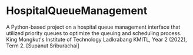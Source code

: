 # HospitalQueueManagement
A Python-based project on a hospital queue management interface that utilized priority queues to optimize the queuing and scheduling process.
King Mongkut's Institute of Technology Ladkrabang KMITL,
Year 2 (2022), Term 2.
[Supanut Sriburachai]

